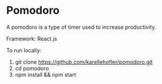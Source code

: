 <h1>Pomodoro</h1>
 A pomodoro is a type of timer used to increase productivity.
 
Framework: React.js

To run locally:
1. git clone https://github.com/karellehofler/pomodoro.git
2. cd pomodoro
3. npm install && npm start
